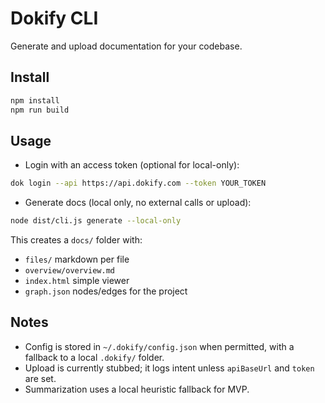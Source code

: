 # Dokify CLI

Generate and upload documentation for your codebase.

## Install

```bash
npm install
npm run build
```

## Usage

- Login with an access token (optional for local-only):

```bash
dok login --api https://api.dokify.com --token YOUR_TOKEN
```

- Generate docs (local only, no external calls or upload):

```bash
node dist/cli.js generate --local-only
```

This creates a `docs/` folder with:
- `files/` markdown per file
- `overview/overview.md`
- `index.html` simple viewer
- `graph.json` nodes/edges for the project

## Notes

- Config is stored in `~/.dokify/config.json` when permitted, with a fallback to a local `.dokify/` folder.
- Upload is currently stubbed; it logs intent unless `apiBaseUrl` and `token` are set.
- Summarization uses a local heuristic fallback for MVP.
